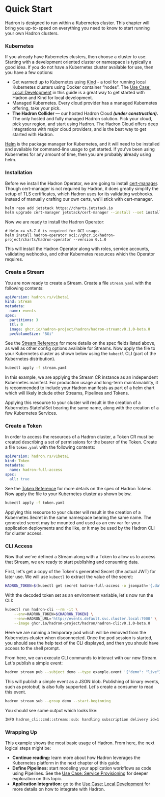 Quick Start
===========
Hadron is designed to run within a Kubernetes cluster. This chapter will bring you up-to-speed on everything you need to know to start running your own Hadron clusters.

### Kubernetes
If you already have Kubernetes clusters, then choose a cluster to use. Starting with a development oriented cluster or namespace is typically a good idea. If you do not have a Kubernetes cluster available for use, then you have a few options:

- Get warmed up to Kubernetes using [Kind](https://kind.sigs.k8s.io/) - a tool for running local Kubernetes clusters using Docker container “nodes”. The [Use Case: Local Development](../usecases/local-development.md) in this guide is a great way to get started with Hadron and Kind for local development.
- Managed Kubernetes. Every cloud provider has a managed Kubernetes offering, take your pick.
- **The Hadron Collider** — our hosted Hadron Cloud **_(under construction)._** The only hosted and fully managed Hadron solution. Pick your cloud, pick your region, and start using Hadron. The Hadron Cloud offers deep integrations with major cloud providers, and is the best way to get started with Hadron.

[Helm](https://helm.sh/) is the package manager for Kubernetes, and it will need to be installed and available for command-line usage to get started. If you've been using Kubernetes for any amount of time, then you are probably already using helm.

### Installation
Before we install the Hadron Operator, we are going to install [cert-manager](https://cert-manager.io/). Though cert-manager is not required by Hadron, it does greatly simplify the setup of TLS certificates, which Hadron uses for its validating webhooks. Instead of manually crafting our own certs, we'll stick with cert-manager.

```sh
helm repo add jetstack https://charts.jetstack.io
helm upgrade cert-manager jetstack/cert-manager --install --set installCRDs=true
```

Now we are ready to install the Hadron Operator:

```
# Helm >= v3.7.0 is required for OCI usage.
helm install hadron-operator oci://ghcr.io/hadron-project/charts/hadron-operator --version 0.1.0
```

This will install the Hadron Operator along with roles, service accounts, validating webhooks, and other Kubernetes resources which the Operator requires.

### Create a Stream
You are now ready to create a Stream. Create a file `stream.yaml` with the following contents:

```yaml
apiVersion: hadron.rs/v1beta1
kind: Stream
metadata:
  name: events
spec:
  partitions: 3
  ttl: 0
  image: ghcr.io/hadron-project/hadron/hadron-stream:v0.1.0-beta.0
  pvcVolumeSize: "5Gi"
```

<!-- TODO: ensure image tag is live. -->

See the [Stream Reference](../reference/streams.md) for more details on the spec fields listed above, as well as other config options available for Streams. Now apply the file to your Kubernetes cluster as shown below using the `kubectl` CLI (part of the Kubernetes distribution).

```sh
kubectl apply -f stream.yaml
```

In this example, we are applying the Stream CR instance as an independent Kubernetes manifest. For production usage and long-term maintainability, it is recommended to include your Hadron manifests as part of a helm chart which will likely include other Streams, Pipelines and Tokens.

Applying this resource to your cluster will result in the creation of a Kubernetes StatefulSet bearing the same name, along with the creation of a few Kubernetes Services.

### Create a Token
In order to access the resources of a Hadron cluster, a Token CR must be created describing a set of permissions for the bearer of the Token. Create a file `token.yaml` with the following contents:

```yaml
apiVersion: hadron.rs/v1beta1
kind: Token
metadata:
  name: hadron-full-access
spec:
  all: true
```

See the [Token Reference](../reference/tokens.md) for more details on the spec of Hadron Tokens. Now apply the file to your Kubernetes cluster as shown below.

```sh
kubectl apply -f token.yaml
```

Applying this resource to your cluster will result in the creation of a Kubernetes Secret in the same namespace bearing the same name. The generated secret may be mounted and used as an env var for your application deployments and the like, or it may be used by the Hadron CLI for cluster access.

### CLI Access
Now that we've defined a Stream along with a Token to allow us to access that Stream, we are ready to start publishing and consuming data.

First, let's get a copy of the Token's generated Secret (the actual JWT) for later use. We will use `kubectl` to extract the value of the secret:

```sh
HADRON_TOKEN=$(kubectl get secret hadron-full-access -o jsonpath='{.data.token}' | base64 --decode)
```

With the decoded token set as an environment variable, let's now run the CLI:

```sh
kubectl run hadron-cli --rm -it \
    --env=HADRON_TOKEN=${HADRON_TOKEN} \
    --env=HADRON_URL='http://events.default.svc.cluster.local:7000' \
    --image ghcr.io/hadron-project/hadron/hadron-cli:v0.1.0-beta.0
```

<!-- TODO: ensure image tag is live. -->

Here we are running a temporary pod which will be removed from the Kubernetes cluster when disconnected. Once the pod session is started, you should see the help text of the CLI displayed, and then you should have access to the shell prompt.

From here, we can execute CLI commands to interact with our new Stream. Let's publish a simple event:

```sh
hadron stream pub --subject demo --type example.event '{"demo": "live"}'
```

This will publish a simple event as a JSON blob. Publishing of binary events, such as protobuf, is also fully supported. Let's create a consumer to read this event.

```sh
hadron stream sub --group demo --start-beginning
```

You should see some output which looks like:

```sh
INFO hadron_cli::cmd::stream::sub: handling subscription delivery id=1 source=/example.hadron.rs/events/2 specversion=1.0 type=example.event subject=demo optattrs={} data='{"demo": "live"}'
```

### Wrapping Up
This example shows the most basic usage of Hadron. From here, the next logical steps might be:

- **Continue reading:** learn more about how Hadron leverages the Kubernetes platform in the next chapter of this guide.
- **Define Pipelines:** start modeling your application workflows as code using Pipelines. See the [Use Case: Service Provisioning](../usecases/service-provisioning.md) for deeper exploration on this topic.
- **Application Integration:** go to the [Use Case: Local Development](../usecases/local-development.md) for more details on how to integrate with Hadron.
